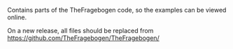 Contains parts of the TheFragebogen code, so the examples can be viewed online.

On a new release, all files should be replaced from https://github.com/TheFragebogen/TheFragebogen/
